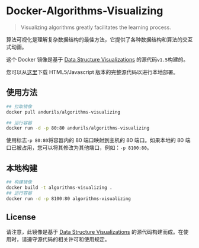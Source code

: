 # Docker-Algorithms-Visualizing

> Visualizing algorithms greatly facilitates the learning process.

算法可视化是理解复杂数据结构的最佳方法，它提供了各种数据结构和算法的交互式动画。

这个 Docker 镜像是基于 [Data Structure Visualizations](https://www.cs.usfca.edu/~galles/visualization/) 的源代码`v1.5`构建的。

您可以从[这里](https://www.cs.usfca.edu/~galles/visualization/source.html)下载 HTML5/Javascript 版本的完整源代码以进行本地部署。

## 使用方法

```bash
## 拉取镜像
docker pull andurils/algorithms-visualizing

## 运行容器
docker run -d -p 80:80 andurils/algorithms-visualizing
```

使用标志`-p 80:80`将容器内的 80 端口映射到主机的 80 端口。如果本地的 80 端口已被占用，您可以将其修改为其他端口，例如：`-p 8100:80`。

## 本地构建

```bash
## 构建镜像
docker build -t algorithms-visualizing .
## 运行容器
docker run -d -p 8100:80 algorithms-visualizing
```

## License

请注意，此镜像是基于 [Data Structure Visualizations](https://www.cs.usfca.edu/~galles/visualization/) 的源代码构建而成。在使用时，请遵守源代码的相关许可和使用规定。
